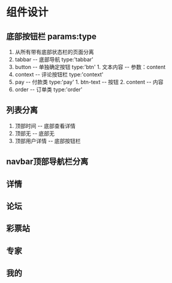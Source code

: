 组件设计
========

## 底部按钮栏 params:type
1. 从所有带有底部状态栏的页面分离
  1. tabbar  -- 底部导航  type:'tabbar'
  2. button  -- 单独确定按钮  type:'btn'
    1. 文本内容 -- 参数：content
  3. context -- 评论按钮栏 type:'context'
  4. pay -- 付款类 type:'pay'
    1. btn-text -- 按钮
    2. content  -- 内容
  5. order -- 订单类 type:'order'

## 列表分离
1. 顶部时间 -- 底部查看详情
2. 顶部无 -- 底部无
3. 顶部用户详情 -- 底部按钮栏

## navbar顶部导航栏分离

## 详情


## 论坛

## 彩票站

## 专家

## 我的
